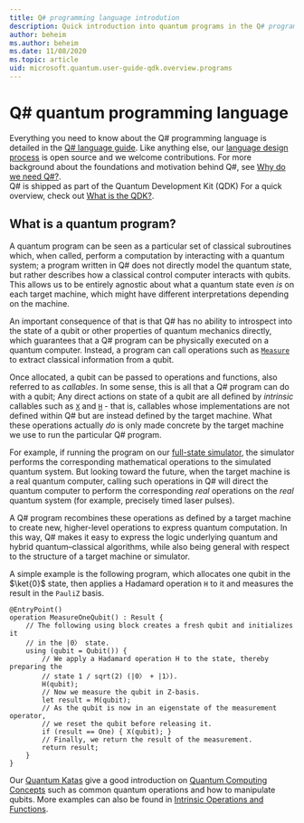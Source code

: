 ```yaml
---
title: Q# programming language introdution
description: Quick introduction into quantum programs in the Q# programming language. 
author: beheim
ms.author: beheim
ms.date: 11/08/2020
ms.topic: article
uid: microsoft.quantum.user-guide-qdk.overview.programs
---
```


# Q# quantum programming language

Everything you need to know about the Q# programming language is detailed in the [Q# language guide](xref:microsoft.quantum.qsharp.overview). 
Like anything else, our [language design process](https://github.com/microsoft/qsharp-language#q-language-and-core-libraries-design) is open source and we welcome contributions.
For more background about the foundations and motivation behind Q#, see [Why do we need Q#?](https://devblogs.microsoft.com/qsharp/why-do-we-need-q/).  
Q# is shipped as part of the Quantum Development Kit (QDK) For a quick overview, check out [What is the QDK?](xref:microsoft.quantum.overview.q-sharp). 

## What is a quantum program?

A quantum program can be seen as a particular set of classical subroutines which, when called, perform a computation by interacting with a quantum system; a program written in Q# does not directly model the quantum state, but rather describes how a classical control computer interacts with qubits.
This allows us to be entirely agnostic about what a quantum state even *is* on each target machine, which might have different interpretations depending on the machine. 

An important consequence of that is that Q# has no ability to introspect into the state of a qubit or other properties of quantum mechanics directly, which guarantees that a Q# program can be physically executed on a quantum computer.
Instead, a program can call operations such as [`Measure`](xref:Microsoft.Quantum.Intrinsic.Measure) to extract classical information from a qubit.

Once allocated, a qubit can be passed to operations and functions, also referred to as *callables*. In some sense, this is all that a Q# program can do with a qubit; Any direct actions on state of a qubit are all defined by *intrinsic* callables such as [`X`](xref:Microsoft.Quantum.Intrinsic.X) and [`H`](xref:Microsoft.Quantum.Intrinsic.H) - that is, callables whose implementations are not defined within Q# but are instead defined by the target machine. What these operations actually *do* is only made concrete by the target machine we use to run the particular Q# program.

For example, if running the program on our [full-state simulator](xref:microsoft.quantum.machines.overview.full-state-simulator), the simulator performs the corresponding mathematical operations to the simulated quantum system.
But looking toward the future, when the target machine is a real quantum computer, calling such operations in Q# will direct the quantum computer to perform the corresponding *real* operations on the *real* quantum system (for example, precisely timed laser pulses).

A Q# program recombines these operations as defined by a target machine to create new, higher-level operations to express quantum computation.
In this way, Q# makes it easy to express the logic underlying quantum and hybrid quantum–classical algorithms, while also being general with respect to the structure of a target machine or simulator.

A simple example is the following program, which allocates one qubit in the $\ket{0}$ state, then applies a Hadamard operation `H` to it and measures the result in the `PauliZ` basis.

```qsharp
@EntryPoint()
operation MeasureOneQubit() : Result {
    // The following using block creates a fresh qubit and initializes it
    // in the |0〉 state.
    using (qubit = Qubit()) {
        // We apply a Hadamard operation H to the state, thereby preparing the
        // state 1 / sqrt(2) (|0〉 + |1〉).
        H(qubit);
        // Now we measure the qubit in Z-basis.
        let result = M(qubit);
        // As the qubit is now in an eigenstate of the measurement operator,
        // we reset the qubit before releasing it.
        if (result == One) { X(qubit); }
        // Finally, we return the result of the measurement.
        return result;
    }
}
```

Our [Quantum Katas](https://github.com/microsoft/QuantumKatas#introduction) give a good introduction on [Quantum Computing Concepts](https://github.com/microsoft/QuantumKatas#quantum-computing-concepts-qubits-and-gates) such as common quantum operations and how to manipulate qubits. 
More examples can also be found in [Intrinsic Operations and Functions](xref:microsoft.quantum.libraries.overview.standard.prelude).



